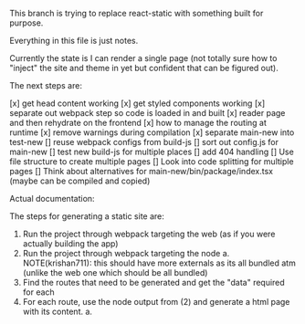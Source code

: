 This branch is trying to replace react-static with something built for purpose.

Everything in this file is just notes.

Currently the state is I can render a single page (not totally sure how to "inject" the site and theme in yet but confident that can be figured out).

The next steps are:

[x] get head content working
[x] get styled components working
[x] separate out webpack step so code is loaded in and built
[x] reader page and then rehydrate on the frontend
[x] how to manage the routing at runtime
[x] remove warnings during compilation
[x] separate main-new into test-new
[] reuse webpack configs from build-js
[] sort out config.js for main-new
[] test new build-js for multiple places
[] add 404 handling
[] Use file structure to create multiple pages
[] Look into code splitting for multiple pages
[] Think about alternatives for main-new/bin/package/index.tsx (maybe can be compiled and copied)

Actual documentation:

The steps for generating a static site are:
1. Run the project through webpack targeting the web (as if you were actually building the app)
2. Run the project through webpack targeting the node
  a. NOTE(krishan711): this should have more externals as its all bundled atm (unlike the web one which should be all bundled)
3. Find the routes that need to be generated and get the "data" required for each
4. For each route, use the node output from (2) and generate a html page with its content.
  a.
